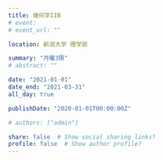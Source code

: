 ```yaml
---
title: 幾何学IIB
# event: 
# event_url: ""

location: 新潟大学 理学部

summary: "月曜3限"
# abstract: ""

date: "2021-01-01"
date_end: "2021-03-31"
all_day: true

publishDate: "2020-01-01T00:00:00Z"

# authors: ["admin"]

share: false  # Show social sharing links?
profile: false  # Show author profile?
---
```

